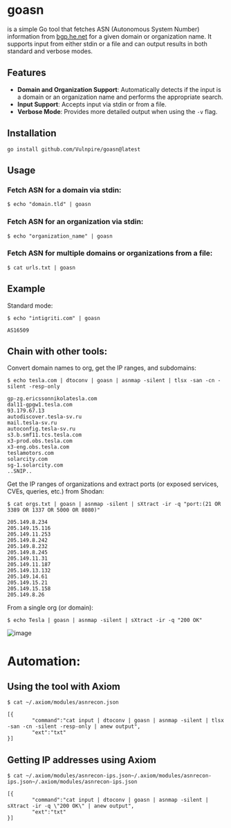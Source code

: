 # goasn
is a simple Go tool that fetches ASN (Autonomous System Number) information from [bgp.he.net](https://bgp.he.net) for a given domain or organization name. It supports input from either stdin or a file and can output results in both standard and verbose modes.

## Features

- **Domain and Organization Support**: Automatically detects if the input is a domain or an organization name and performs the appropriate search.
- **Input Support**: Accepts input via stdin or from a file.
- **Verbose Mode**: Provides more detailed output when using the `-v` flag.

## Installation

`go install github.com/Vulnpire/goasn@latest`

## Usage

### Fetch ASN for a domain via stdin:

`$ echo "domain.tld" | goasn`

### Fetch ASN for an organization via stdin:

`$ echo "organization_name" | goasn`

### Fetch ASN for multiple domains or organizations from a file:

`$ cat urls.txt | goasn`

## Example

Standard mode:

```
$ echo "intigriti.com" | goasn

AS16509

```
## Chain with other tools:

Convert domain names to org, get the IP ranges, and subdomains:

```
$ echo tesla.com | dtoconv | goasn | asnmap -silent | tlsx -san -cn -silent -resp-only

gp-zg.ericssonnikolatesla.com
dal11-gpgw1.tesla.com
93.179.67.13
autodiscover.tesla-sv.ru
mail.tesla-sv.ru
autoconfig.tesla-sv.ru
s3.b.smf11.tcs.tesla.com
x3-prod.obs.tesla.com
x3-eng.obs.tesla.com
teslamotors.com
solarcity.com
sg-1.solarcity.com
..SNIP..
```

Get the IP ranges of organizations and extract ports (or exposed services, CVEs, queries, etc.) from Shodan:

```
$ cat orgs.txt | goasn | asnmap -silent | sXtract -ir -q "port:(21 OR 3389 OR 1337 OR 5000 OR 8080)"

205.149.8.234
205.149.15.116
205.149.11.253
205.149.8.242
205.149.8.232
205.149.8.245
205.149.11.31
205.149.11.187
205.149.13.132
205.149.14.61
205.149.15.21
205.149.15.158
205.149.8.26
```

From a single org (or domain):

`$ echo Tesla | goasn | asnmap -silent | sXtract -ir -q "200 OK"`

![image](https://github.com/user-attachments/assets/8b8d27b8-5b7f-4eb8-bc56-56051f57b57d)

# Automation:

## Using the tool with Axiom

```
$ cat ~/.axiom/modules/asnrecon.json

[{
        "command":"cat input | dtoconv | goasn | asnmap -silent | tlsx -san -cn -silent -resp-only | anew output",
        "ext":"txt"
}]
```

## Getting IP addresses using Axiom

```
$ cat ~/.axiom/modules/asnrecon-ips.json~/.axiom/modules/asnrecon-ips.json~/.axiom/modules/asnrecon-ips.json

[{
        "command":"cat input | dtoconv | goasn | asnmap -silent | sXtract -ir -q \"200 OK\" | anew output",
        "ext":"txt"
}]
```
